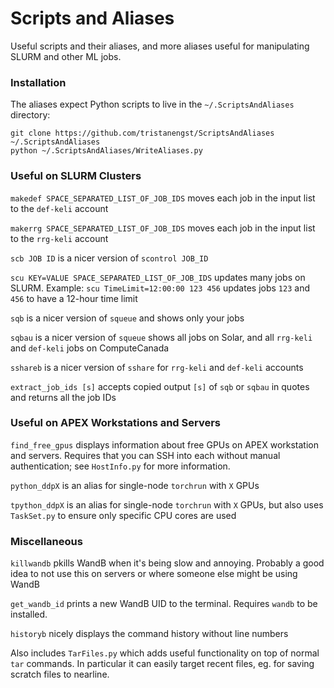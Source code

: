 # Scripts and Aliases
Useful scripts and their aliases, and more aliases useful for manipulating SLURM and other ML jobs.

### Installation
The aliases expect Python scripts to live in the `~/.ScriptsAndAliases` directory:
```
git clone https://github.com/tristanengst/ScriptsAndAliases ~/.ScriptsAndAliases
python ~/.ScriptsAndAliases/WriteAliases.py
```

### Useful on SLURM Clusters
`makedef SPACE_SEPARATED_LIST_OF_JOB_IDS` moves each job in the input list to the `def-keli` account

`makerrg SPACE_SEPARATED_LIST_OF_JOB_IDS` moves each job in the input list to the `rrg-keli` account

`scb JOB ID` is a nicer version of `scontrol JOB_ID`

`scu KEY=VALUE SPACE_SEPARATED_LIST_OF_JOB_IDS` updates many jobs on SLURM. Example: `scu TimeLimit=12:00:00 123 456` updates jobs `123` and `456` to have a 12-hour time limit

`sqb` is a nicer version of `squeue` and shows only your jobs

`sqbau` is a nicer version of `squeue` shows all jobs on Solar, and all `rrg-keli` and `def-keli` jobs on ComputeCanada

`sshareb` is a nicer version of `sshare` for `rrg-keli` and `def-keli` accounts

`extract_job_ids [s]` accepts copied output `[s]` of `sqb` or `sqbau` in quotes and returns all the job IDs

### Useful on APEX Workstations and Servers
`find_free_gpus` displays information about free GPUs on APEX workstation and servers. Requires that you can SSH into each without manual authentication; see `HostInfo.py` for more information.

`python_ddpX` is an alias for single-node `torchrun` with `X` GPUs

`tpython_ddpX` is an alias for single-node `torchrun` with `X` GPUs, but also uses `TaskSet.py` to ensure only specific CPU cores are used

### Miscellaneous
`killwandb` pkills WandB when it's being slow and annoying. Probably a good idea to not use this on servers or where someone else might be using WandB

`get_wandb_id` prints a new WandB UID to the terminal. Requires `wandb` to be installed.

`historyb` nicely displays the command history without line numbers

Also includes `TarFiles.py` which adds useful functionality on top of normal `tar` commands. In particular it can easily target recent files, eg. for saving scratch files to nearline.
